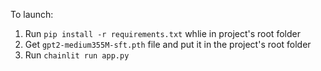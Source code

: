 To launch:
1. Run `pip install -r requirements.txt` whlie in project's root folder
2. Get `gpt2-medium355M-sft.pth` file and put it in the project's root folder
3. Run `chainlit run app.py`
